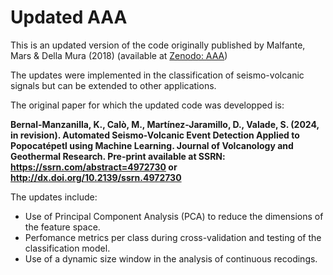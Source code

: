 # Updated AAA

This is an updated version of the code originally published by Malfante, Mars & Della Mura (2018) (available at [Zenodo: AAA](https://zenodo.org/records/1216028))

The updates were implemented in the classification of seismo-volcanic signals but can be extended to other applications.

The original paper for which the updated code was developped is:

**Bernal-Manzanilla, K., Calò, M., Martínez-Jaramillo, D., Valade, S. (2024, in revision). Automated Seismo-Volcanic Event Detection Applied to Popocatépetl using Machine Learning. Journal of Volcanology and Geothermal Research. Pre-print available at SSRN: https://ssrn.com/abstract=4972730 or http://dx.doi.org/10.2139/ssrn.4972730**

The updates include:
- Use of Principal Component Analysis (PCA) to reduce the dimensions of the feature space.
- Perfomance metrics per class during cross-validation and testing of the classification model.
- Use of a dynamic size window in the analysis of continuous recodings.
